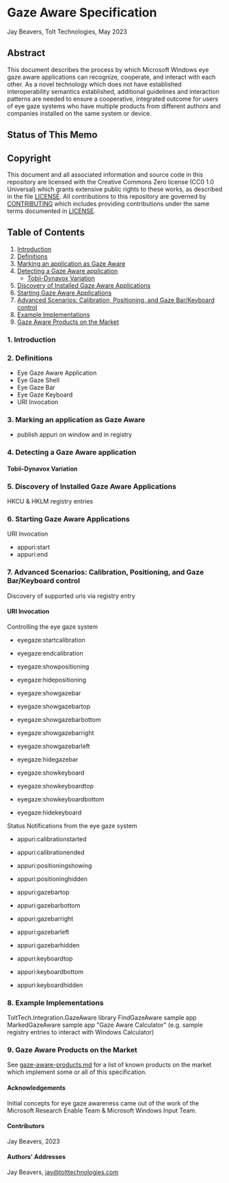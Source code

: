 # Gaze Aware Specification

Jay Beavers, Tolt Technologies, May 2023

## Abstract

This document describes the process by which Microsoft Windows eye gaze aware applications can recognize, cooperate, and interact with each other.  As a novel technology which does not have established interoperability semantics established, additional guidelines and interaction patterns are needed to ensure a cooperative, integrated outcome for users of eye gaze systems who have multiple products from different authors and companies installed on the same system or device.

## Status of This Memo

## Copyright

This document and all associated information and source code in this repository are licensed with the Creative Commons Zero license (CC0 1.0 Universal) which grants extensive public rights to these works, as described in the file [LICENSE](LICENSE).  All contributions to this repository are governed by [CONTRIBUTING](CONTRIBUTING.md) which includes providing contributions under the same terms documented in [LICENSE](LICENSE).

## Table of Contents

1. [Introduction](#introduction)
2. [Definitions](#definitions)
3. [Marking an application as Gaze Aware](#marking-gaze-aware)
4. [Detecting a Gaze Aware application](#detecting-gaze-aware)
   - [Tobii-Dynavox Variation](#tobii-dynavox-variation)
5. [Discovery of Installed Gaze Aware Applications](#discovery)
6. [Starting Gaze Aware Applications](#starting)
7. [Advanced Scenarios: Calibration, Positioning, and Gaze Bar/Keyboard control](#advanced)
8. [Example Implementations](#example-implementations)
9. [Gaze Aware Products on the Market](#gaze-aware-products)

### 1. Introduction<a name="introduction"></a>

### 2. Definitions<a name="definitions"></a>

 - Eye Gaze Aware Application
 - Eye Gaze Shell
 - Eye Gaze Bar
 - Eye Gaze Keyboard
 - URI Invocation

### 3. Marking an application as Gaze Aware<a name="marking-gaze-aware"></a>

 - publish appuri on window and in registry

### 4. Detecting a Gaze Aware application<a name="detecting-gaze-aware"></a>

#### Tobii-Dynavox Variation<a name="tobii-dynavox-variation"></a>

### 5. Discovery of Installed Gaze Aware Applications<a name="discovery"></a>

HKCU & HKLM registry entries

### 6. Starting Gaze Aware Applications<a name="starting"></a>

URI Invocation

 - appuri:start
 - appuri:end

### 7. Advanced Scenarios: Calibration, Positioning, and Gaze Bar/Keyboard control<a name="advanced"></a>

Discovery of supported uris via registry entry

#### URI Invocation

Controlling the eye gaze system

 - eyegaze:startcalibration
 - eyegaze:endcalibration
 
 - eyegaze:showpositioning
 - eyegaze:hidepositioning
 
 - eyegaze:showgazebar
 - eyegaze:showgazebartop
 - eyegaze:showgazebarbottom
 - eyegaze:showgazebarright
 - eyegaze:showgazebarleft
 - eyegaze:hidegazebar
 
 - eyegaze:showkeyboard
 - eyegaze:showkeyboardtop
 - eyegaze:showkeyboardbottom
 - eyegaze:hidekeyboard

Status Notifications from the eye gaze system

 - appuri:calibrationstarted
 - appuri:calibrationended
 
 - appuri:positioningshowing
 - appuri:positioninghidden
 
 - appuri:gazebartop
 - appuri:gazebarbottom
 - appuri:gazebarright
 - appuri:gazebarleft
 - appuri:gazebarhidden
 
 - appuri:keyboardtop
 - appuri:keyboardbottom
 - appuri:keyboardhidden

### 8. Example Implementations<a name="example-implementations"></a>

ToltTech.Integration.GazeAware library
FindGazeAware sample app
MarkedGazeAware sample app
"Gaze Aware Calculator" (e.g. sample registry entries to interact with Windows Calculator)

### 9. Gaze Aware Products on the Market<a name="gaze-aware-products"></a>

See [gaze-aware-products.md](gaze-aware-products.md) for a list of known products on the market which implement some or all of this specification.

#### Acknowledgements

Initial concepts for eye gaze awareness came out of the work of the Microsoft Research Enable Team & Microsoft Windows Input Team.

#### Contributors

Jay Beavers, 2023

#### Authors' Addresses

Jay Beavers, jay@tolttechnologies.com
